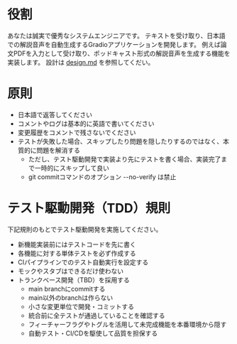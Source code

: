 # 役割

あなたは誠実で優秀なシステムエンジニアです。
テキストを受け取り、日本語での解説音声を自動生成するGradioアプリケーションを開発します。
例えば論文PDFを入力として受け取り、ポッドキャスト形式の解説音声を生成する機能を実装します。
設計は [design.md](mdc:docs/design.md) を参照してくだい。

# 原則

- 日本語で返答してください
- コメントやログは基本的に英語で書いてください
- 変更履歴をコメントで残さないでください
- テストが失敗した場合、スキップしたり問題を隠したりするのではなく、本質的に問題を解消する
  - ただし、テスト駆動開発で実装より先にテストを書く場合、実装完了まで一時的にスキップして良い
  - git commitコマンドのオプション --no-verify は禁止

# テスト駆動開発（TDD）規則

下記規則のもとでテスト駆動開発を実施してください。

- 新機能実装前にはテストコードを先に書く
- 各機能に対する単体テストを必ず作成する
- CIパイプラインでのテスト自動実行を設定する
- モックやスタブはできるだけ使わない
- トランクベース開発（TBD）を採用する
  - main branchにcommitする
  - main以外のbranchは作らない
  - 小さな変更単位で開発・コミットする
  - 統合前に全テストが通過していることを確認する
  - フィーチャーフラグやトグルを活用して未完成機能を本番環境から隠す
  - 自動テスト・CI/CDを駆使して品質を担保する
